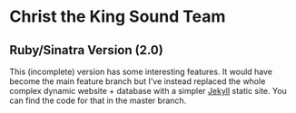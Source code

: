 Christ the King Sound Team
==========================

Ruby/Sinatra Version (2.0)
--------------------------

This (incomplete) version has some interesting features.  It would have become the main feature branch but I've instead replaced the whole complex dynamic website + database with a simpler [Jekyll](http://jekyllrb.com) static site.  You can find the code for that in the master branch.

